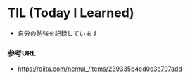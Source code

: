 # TIL (Today I Learned)
* 自分の勉強を記録しています

### 参考URL
* https://qiita.com/nemui_/items/239335b4ed0c3c797add
